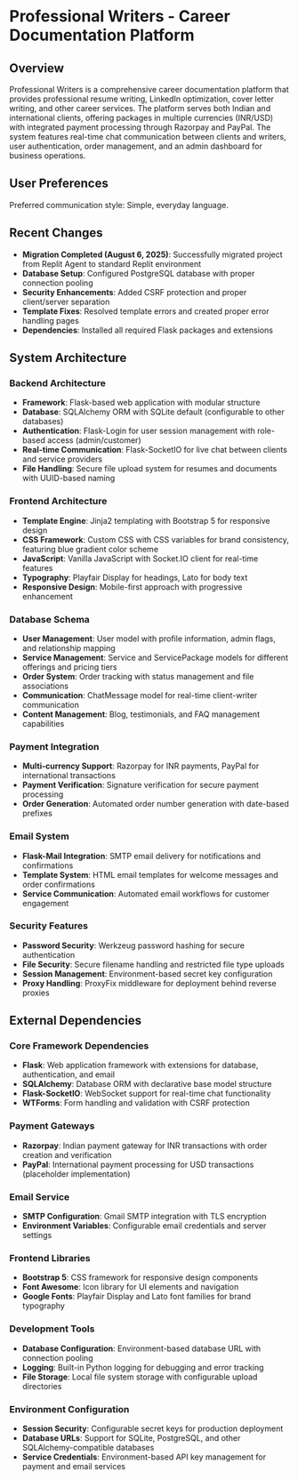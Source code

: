# Professional Writers - Career Documentation Platform

## Overview

Professional Writers is a comprehensive career documentation platform that provides professional resume writing, LinkedIn optimization, cover letter writing, and other career services. The platform serves both Indian and international clients, offering packages in multiple currencies (INR/USD) with integrated payment processing through Razorpay and PayPal. The system features real-time chat communication between clients and writers, user authentication, order management, and an admin dashboard for business operations.

## User Preferences

Preferred communication style: Simple, everyday language.

## Recent Changes

- **Migration Completed (August 6, 2025)**: Successfully migrated project from Replit Agent to standard Replit environment
- **Database Setup**: Configured PostgreSQL database with proper connection pooling
- **Security Enhancements**: Added CSRF protection and proper client/server separation
- **Template Fixes**: Resolved template errors and created proper error handling pages
- **Dependencies**: Installed all required Flask packages and extensions

## System Architecture

### Backend Architecture
- **Framework**: Flask-based web application with modular structure
- **Database**: SQLAlchemy ORM with SQLite default (configurable to other databases)
- **Authentication**: Flask-Login for user session management with role-based access (admin/customer)
- **Real-time Communication**: Flask-SocketIO for live chat between clients and service providers
- **File Handling**: Secure file upload system for resumes and documents with UUID-based naming

### Frontend Architecture
- **Template Engine**: Jinja2 templating with Bootstrap 5 for responsive design
- **CSS Framework**: Custom CSS with CSS variables for brand consistency, featuring blue gradient color scheme
- **JavaScript**: Vanilla JavaScript with Socket.IO client for real-time features
- **Typography**: Playfair Display for headings, Lato for body text
- **Responsive Design**: Mobile-first approach with progressive enhancement

### Database Schema
- **User Management**: User model with profile information, admin flags, and relationship mapping
- **Service Management**: Service and ServicePackage models for different offerings and pricing tiers
- **Order System**: Order tracking with status management and file associations
- **Communication**: ChatMessage model for real-time client-writer communication
- **Content Management**: Blog, testimonials, and FAQ management capabilities

### Payment Integration
- **Multi-currency Support**: Razorpay for INR payments, PayPal for international transactions
- **Payment Verification**: Signature verification for secure payment processing
- **Order Generation**: Automated order number generation with date-based prefixes

### Email System
- **Flask-Mail Integration**: SMTP email delivery for notifications and confirmations
- **Template System**: HTML email templates for welcome messages and order confirmations
- **Service Communication**: Automated email workflows for customer engagement

### Security Features
- **Password Security**: Werkzeug password hashing for secure authentication
- **File Security**: Secure filename handling and restricted file type uploads
- **Session Management**: Environment-based secret key configuration
- **Proxy Handling**: ProxyFix middleware for deployment behind reverse proxies

## External Dependencies

### Core Framework Dependencies
- **Flask**: Web application framework with extensions for database, authentication, and email
- **SQLAlchemy**: Database ORM with declarative base model structure
- **Flask-SocketIO**: WebSocket support for real-time chat functionality
- **WTForms**: Form handling and validation with CSRF protection

### Payment Gateways
- **Razorpay**: Indian payment gateway for INR transactions with order creation and verification
- **PayPal**: International payment processing for USD transactions (placeholder implementation)

### Email Service
- **SMTP Configuration**: Gmail SMTP integration with TLS encryption
- **Environment Variables**: Configurable email credentials and server settings

### Frontend Libraries
- **Bootstrap 5**: CSS framework for responsive design components
- **Font Awesome**: Icon library for UI elements and navigation
- **Google Fonts**: Playfair Display and Lato font families for brand typography

### Development Tools
- **Database Configuration**: Environment-based database URL with connection pooling
- **Logging**: Built-in Python logging for debugging and error tracking
- **File Storage**: Local file system storage with configurable upload directories

### Environment Configuration
- **Session Security**: Configurable secret keys for production deployment
- **Database URLs**: Support for SQLite, PostgreSQL, and other SQLAlchemy-compatible databases
- **Service Credentials**: Environment-based API key management for payment and email services